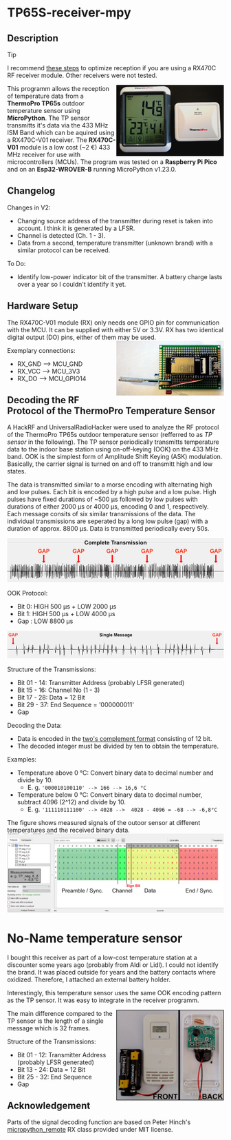 # TP65S-receiver-mpy

## Description

> [!TIP]
> I recommend [these steps](https://github.com/de-dh/MPY-RF) to optimize reception if you are using a RX470C RF receiver module.
> Other receivers were not tested.


<img align="right" src="img/TP.jpg" width="250" height="auto" />

This programm allows the reception of temperature data from a **ThermoPro TP65s** outdoor temperature sensor using **MicroPython**.
The TP sensor transmitts it's data via the 433 MHz ISM Band which can be aquired using a RX470C-V01 receiver.
The **RX470C-V01** module is a low cost (~2 €) 433 MHz receiver for use with microcontrollers (MCUs).
The program was tested on a **Raspberry Pi Pico** and on an **Esp32-WROVER-B** running MicroPython v1.23.0.

## Changelog

Changes in V2:
- Changing source address of the transmitter during reset is taken into account. I think it is generated by a LFSR.
- Channel is detected (Ch. 1 - 3).
- Data from a second, temperature transmitter (unknown brand) with a similar protocol can be received.

To Do:
- Identify low-power indicator bit of the transmitter. A battery charge lasts over a year so I couldn't identify it yet.


## Hardware Setup
The RX470C-V01 module (RX) only needs one GPIO pin for communication with the MCU.
It can be supplied with either 5V or 3.3V.
RX has two identical digital output (DO) pins, either of them may be used.
<img align="right" src="img/Setup.jpg" width="250" height="auto" />

Exemplary connections:
- RX_GND --> MCU_GND
- RX_VCC --> MCU_3V3
- RX_DO  --> MCU_GPIO14


## Decoding the RF Protocol of the ThermoPro Temperature Sensor
A HackRF and UniversalRadioHacker were used to analyze the RF protocol of the ThermoPro TP65s outdoor temperature sensor (refferred to as _TP sensor_ in the following).
The TP sensor periodically transmitts temperature data to the indoor base station using on-off-keying (OOK) on the 433 MHz band.
OOK is the simplest form of Amplitude Shift Keying (ASK) modulation. Basically, the carrier signal is turned on and off to transmitt high and low states.

The data is transmitted similar to a morse encoding with alternating high and low pulses.
Each bit is encoded by a high pulse and a low pulse.
High pulses have fixed durations of ~500 µs followed by low pulses with durations of either 2000 µs or 4000 µs, encoding 0 and 1, respectively.
Each message consits of six similar transmissions of the data. 
The individual transmissions are seperated by a long low pulse (gap) with a duration of approx. 8800 µs.
Data is transmitted periodically every 50s.

![Screenshot from URH of a complete transmission](img/TP_Complete_Signal.jpg)

OOK Protocol:
- Bit 0: HIGH 500 µs + LOW 2000 µs
- Bit 1: HIGH 500 µs + LOW 4000 µs
- Gap : LOW 8800 µs


![Screenshot from URH of a single message](img/TP_Single_Message.jpg)


Structure of the Transmissions:
- Bit 01 - 14: Transmitter Address (probably LFSR generated)
- Bit 15 - 16: Channel No (1 - 3)
- Bit 17 - 28: Data = 12 Bit
- Bit 29 - 37: End Sequence = '000000011'
- Gap

Decoding the Data:
- Data is encoded in the [two's complement format](https://en.wikipedia.org/wiki/Two%27s_complement) consisting of 12 bit.
- The decoded integer must be divided by ten to obtain the temperature.

Examples:
- Temperature above 0 °C: Convert binary data to decimal number and divide by 10.
    - E. g. `'000010100110' --> 166 --> 16,6 °C`
- Temperature below 0 °C: Convert binary data to decimal number, subtract 4096 (2^12) and divide by 10.
    - E. g. `'111110111100' --> 4028 -->  4028 - 4096 = -68 --> -6,8°C`


The figure shows measured signals of the outoor sensor at different temperatures and the received binary data.
<img src="img/TP_Protocol_Analysis_Edited.jpg" width="800" height="auto" />


# No-Name temperature sensor
I bought this receiver as part of a low-cost temperature station at a discounter some years ago (probably from Aldi or Lidl). I could not identify the brand.
It was placed outside for years and the battery contacts where oxidized. Therefore, I attached an external battery holder.

Interestingly, this temperature sensor uses the same OOK encoding pattern as the TP sensor.
It was easy to integrate in the receiver programm.

<img align="right" src="img/NN_Front_and_Back.jpg" width="250" height="auto" />


The main difference compared to the TP sensor is the length of a single message which is 32 frames.


Structure of the Transmissions:
- Bit 01 - 12: Transmitter Address (probably LFSR generated)
- Bit 13 - 24: Data = 12 Bit
- Bit 25 - 32: End Sequence
- Gap


## Acknowledgement
Parts of the signal decoding function are based on Peter Hinch's [micropython_remote](https://github.com/peterhinch/micropython_remote) RX class provided under MIT license.
